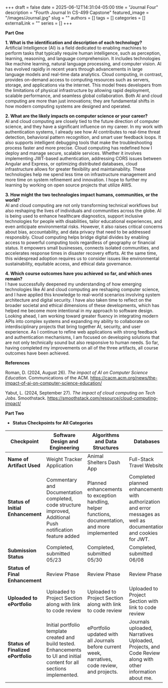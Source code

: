+++ 
draft = false
date = 2025-06-12T14:31:04-05:00
title = "Journal Four"
description = "Fourth Journal In CS-499 Capstone"
featured_image = "/images/Journal.jpg"
slug = ""
authors = []
tags = []
categories = []
externalLink = ""
series = []
+++

**Part One**

**1. What is the identification and description of each technology?**  
Artificial Intelligence (AI) is a field dedicated to enabling machines
to perform tasks that typically require human intelligence, such as
perception, learning, reasoning, and language comprehension. It includes
technologies like machine learning, natural language processing, and
computer vision. AI has evolved rapidly in recent years through
advancements in large language models and real-time data analytics.
Cloud computing, in contrast, provides on-demand access to computing
resources such as servers, storage, and applications via the internet.
This model frees developers from the limitations of physical
infrastructure by allowing rapid deployment, scalable performance, and
seamless global collaboration. Both AI and cloud computing are more than
just innovations; they are fundamental shifts in how modern computing
systems are designed and operated.

**2. What are the likely impacts on computer science or your career?**  
AI and cloud computing are closely tied to the future direction of
computer science, and they have a significant influence on my career. In
my work with authentication systems, I already see how AI contributes to
real-time threat detection, behavioral pattern recognition, and smart
user feedback loops. It also supports intelligent debugging tools that
make the troubleshooting process faster and more precise. Cloud
computing has redefined how I deploy and manage secure, scalable
services. Whether it involves implementing JWT-based authentication,
addressing CORS issues between Angular and Express, or optimizing
distributed databases, cloud infrastructure allows for greater
flexibility and maintainability. These technologies help me spend less
time on infrastructure management and more time on system refinement and
innovation. I hope to further my learning by working on open source
projects that utilize AWS.

**3. How might the two technologies impact humans, communities, or the
world?**  
AI and cloud computing are not only transforming technical workflows but
also reshaping the lives of individuals and communities across the
globe. AI is being used to enhance healthcare diagnostics, support
inclusive technologies for people with disabilities, tailor educational
experiences, and even anticipate environmental risks. However, it also
raises critical concerns about bias, accountability, and data privacy
that need to be addressed responsibly. Cloud computing helps bridge
digital divides by enabling access to powerful computing tools
regardless of geography or financial status. It empowers small
businesses, connects isolated communities, and accelerates response
times in disaster recovery efforts. At the same time, this widespread
adoption requires us to consider issues like environmental
sustainability, equitable access, and ethical data governance.

**4. Which course outcomes have you achieved so far, and which ones
remain?**  
I have successfully deepened my understanding of how emerging
technologies like AI and cloud computing are reshaping computer science,
and I have applied this knowledge to real-world scenarios involving
system architecture and digital security. I have also taken time to
reflect on the broader societal and ethical dimensions of these
developments, which has helped me become more intentional in my approach
to software design. Looking ahead, I am working toward greater fluency
in integrating modern APIs into complex systems and expanding my ability
to collaborate on interdisciplinary projects that bring together AI,
security, and user experience. As I continue to refine web applications
with strong feedback and authentication mechanisms, I am focused on
developing solutions that are not only technically sound but also
responsive to human needs. So far, having completed my improvements on
all of the three artifacts, all course outcomes have been achieved.

**References**

Roman, D. (2024, August 26). *The impact of AI on Computer Science
Education*. Communications of the ACM.
https://cacm.acm.org/news/the-impact-of-ai-on-computer-science-education/

Yabut, L. (2024, September 27). *The impact of cloud computing on Tech
Jobs*. Smoothstack.
https://smoothstack.com/resource/cloud-computing-impact/

**Part Two**

- **Status Checkpoints for All Categories**

<table>
<colgroup>
<col style="width: 17%" />
<col style="width: 29%" />
<col style="width: 23%" />
<col style="width: 29%" />
</colgroup>
<thead>
<tr>
<th style="text-align: center;"><strong>Checkpoint</strong></th>
<th style="text-align: center;"><strong>Software Design and
Engineering</strong></th>
<th style="text-align: center;"><strong>Algorithms and Data
Structures</strong></th>
<th style="text-align: center;"><strong>Databases</strong></th>
</tr>
</thead>
<tbody>
<tr>
<td><strong>Name of Artifact Used</strong></td>
<td>Weight Tracker Application</td>
<td>Animal Shelters Dash App</td>
<td>Full-Stack Travel Website</td>
</tr>
<tr>
<td><strong>Status of Initial Enhancement</strong></td>
<td>Commentary and Documentation completed, code structure improved,
Additional Push notification feature added</td>
<td>Planned enhancements to exception handling, helper functions,
documentation, and more implemented</td>
<td>Completed planned enhancements with authorization and error messages
as well as documentation and cookies for JWT.</td>
</tr>
<tr>
<td><strong>Submission Status</strong></td>
<td>Completed, submitted 05/23</td>
<td>Completed, submitted 05/30</td>
<td>Completed, submitted 06/08</td>
</tr>
<tr>
<td><strong>Status of Final Enhancement</strong></td>
<td>Review Phase</td>
<td>Review Phase</td>
<td>Review Phase</td>
</tr>
<tr>
<td><strong>Uploaded to ePortfolio</strong></td>
<td>Uploaded to Project Section along with link to code review</td>
<td>Uploaded to Project Section along with link to code review</td>
<td>Uploaded to Project Section with link to code review</td>
</tr>
<tr>
<td><strong>Status of Finalized ePortfolio</strong></td>
<td>Initial portfolio template created and build tested. Enhancements to
UI and initial content for all sections implemented.</td>
<td>ePortfolio updated with all Journals before current week,
narratives, code review, and projects.</td>
<td>Journals uploaded, Narratives Uploaded, Projects, and Code Review
along with other information about me.</td>
</tr>
</tbody>
</table>
